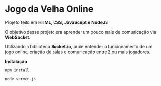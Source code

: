 # Jogo da Velha Online

Projeto feito em **HTML, CSS, JavaScript e NodeJS**

O objetivo desse projeto era aprender um pouco mais de comunicação via **WebSocket**.

Utilizando a biblioteca **Socket.io**, pude entender o funcionamento de um jogo online, criação de salas e comunicação entre 2 ou mais jogadores.

**Instalação** 

```
npm install
```
```
node server.js
```
